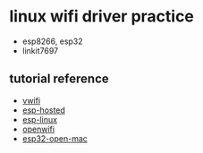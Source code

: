 # linux wifi driver practice
* esp8266, esp32
* linkit7697

## tutorial reference
* [vwifi](https://github.com/sysprog21/vwifi)
* [esp-hosted](https://github.com/espressif/esp-hosted)
* [esp-linux](https://github.com/boundarydevices/esp32-linux/tree/master)
* [openwifi](https://github.com/open-sdr/openwifi)
* [esp32-open-mac](https://github.com/esp32-open-mac/esp32-open-mac)
